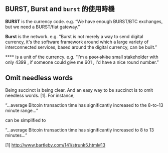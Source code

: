 <languages/>

BURST, Burst and `burst` 的使用時機
-----------------------------------

**BURST** is the currency code. e.g. “We have enough BURST/BTC exchanges, but we need a BURST/fiat gateway.”

**Burst** is the network. e.g. “Burst is not merely a way to send digital currency, it's the software framework around which a large variety of interconnected services, based around the digital currency, can be built.”

**** is a unit of the currency. e.g. “I'm a ~~poor shibe~~ small stakeholder with only 4399 , if someone could give me 601 , I'd have a nice round number.”

Omit needless words
-------------------

Being succinct is being clear. And an easy way to be succinct is to omit needless words. [1]. For instance,

“...average Bitcoin transaction time has significantly increased to the 8-to-13 minute range...”

can be simplified to

“...average Bitcoin transaction time has significantly increased to 8 to 13 minutes...”

<references/>

[1] <http://www.bartleby.com/141/strunk5.html#13>
